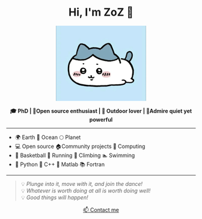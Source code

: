 <h1 align="center">Hi, I'm ZoZ 👋</h1>

<p align="center">
  <img src="profile.jpg" height="200" alt="profile"/>
</p>
<p align="center">
  <b> 🎓 PhD | 🎈Open source enthusiast | 🌳 Outdoor lover | 💪Admire quiet yet powerful </b>
</p>

---

- 🌍 Earth  🌊 Ocean  🌕 Planet
- 💻  Open source 🏠Community projects 🚀 Computing 
- 🏀  Basketball  🏃 Running  🧗 Climbing  🏊 Swimming
- 🎯  Python  📖 C++  🧮 Matlab 📚 Fortran


---

> 💡 *Plunge into it, move with it, and join the dance!*  
> 💡 *Whatever is worth doing at all is worth doing well!*  
> 💡 *Good things will happen!*

<p align="center">
  <a href="mailto:jmzhao20@mail.com">📫 Contact me</a>
</p>
